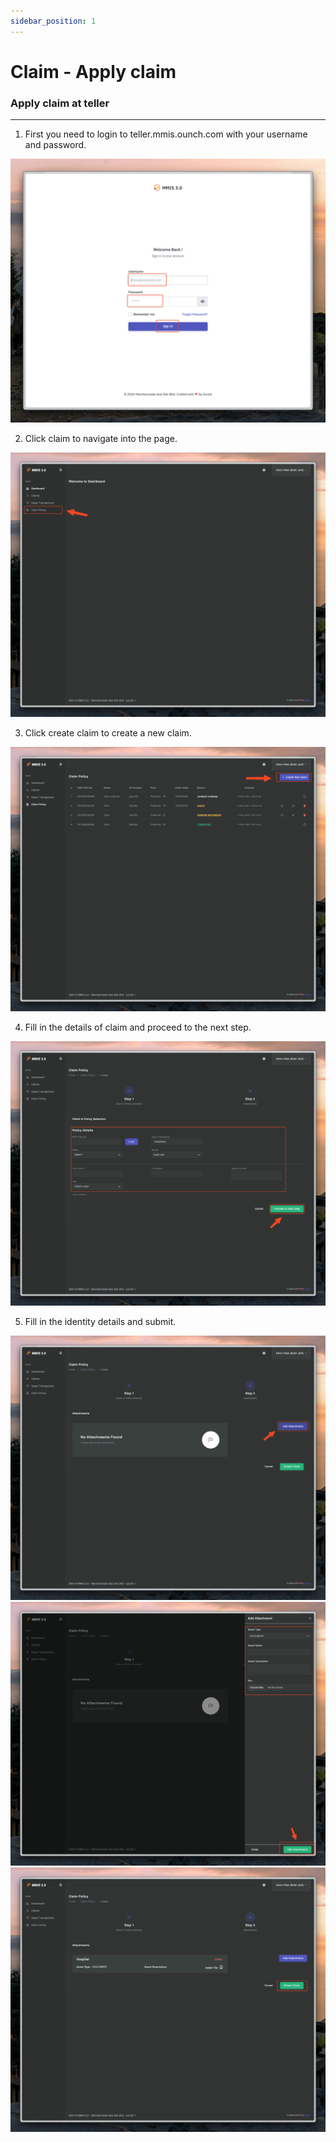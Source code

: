```yaml
---
sidebar_position: 1
---
```


# Claim - Apply claim

### Apply claim at teller

---

1. First you need to login to teller.mmis.ounch.com with your username and password.

![login pic](../../static/img/instruction/login.png)

2. Click claim to navigate into the page.

![navigate pic](../../static/img/claimTeller/claim-navigate.png)

3. Click create claim to create a new claim.

![create pic](../../static/img/claimTeller/claim-create.png)

4. Fill in the details of claim and proceed to the next step.

![details pic](../../static/img/claimTeller/claim-detail.png)

5. Fill in the identity details and submit.

![details pic](../../static/img/claimTeller/claim-attachment.png)
![details pic](../../static/img/claimTeller/claim-attachment2.png)
![details pic](../../static/img/claimTeller/claim-attachment3.png)

